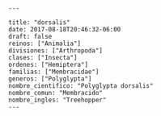 
      ---

      title: "dorsalis"
      date: 2017-08-18T20:46:32-06:00
      draft: false
      reinos: ["Animalia"]
      divisiones: ["Arthropoda"]
      clases: ["Insecta"]
      ordenes: ["Hemiptera"]
      familias: ["Membracidae"]
      generos: ["Polyglypta"]
      nombre_cientifico: "Polyglypta dorsalis"
      nombre_comun: "Membracido"
      nombre_ingles: "Treehopper"
      ---

      